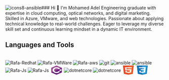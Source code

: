 ![icons8-ansible](https://github.com/user-attachments/assets/18ee72b9-5086-4c5f-bf1d-39cd79425601)### Hi 👋 I'm Mohamed Adel
Engineering graduate with expertise in cloud computing, optical networks, and digital marketing. Skilled in Azure, VMware, and web technologies. Passionate about applying technical knowledge to real-world challenges. Eager to leverage my diverse skill set and continuous learning mindset in a dynamic IT environment.
 
<!--
**OfficialMoAdel/OfficialMoAdel** is a ✨ _special_ ✨ repository because its `README.md` (this file) appears on your GitHub profile.
- 🔭 I’m currently working on ...
- 🌱 I’m currently learning ...
- 👯 I’m looking to collaborate on ...
- 🤔 I’m looking for help with ...
- 💬 Ask me about ...
- 📫 How to reach me: ...
- 😄 Pronouns: ...
- ⚡ Fun fact: ...
-->


## Languages and Tools
<div style="display: inline_block"><br>
<img align="center" alt="Rafa-Redhat" height="30" width="40" src="https://github.com/OfficialMoAdel/OfficialMoAdel/assets/61437026/428831fd-26ca-4623-8226-4eb086476694">
 <img align="center" alt="Rafa-VMWare" height="30" width="40" src="https://github.com/OfficialMoAdel/RapidRide-app/assets/61437026/fe299a9f-7df9-4dd7-92e3-dce5282cf12e">
 <img align="center" alt="Rafa-aws" height="30" width="40" src="https://github.com/OfficialMoAdel/OfficialMoAdel/assets/61437026/e56c8d9d-20f6-4e4f-a23f-8acbd15951fb">
  <img align="center" alt="git" height="30" width="40" src="https://cdn.jsdelivr.net/gh/devicons/devicon/icons/git/git-original.svg">
 <img align="center" alt="ansible" height="30" width="40" src="https://github.com/homarr-labs/dashboard-icons/blob/main/svg/github.svg">
 <img align="center" alt="ansible" height="30" width="40" src="https://github.com/homarr-labs/dashboard-icons/blob/main/svg/ansible.svg">
 
 
 <img align="center" alt="Rafa-Js" height="30" width="40" src="https://cdn.jsdelivr.net/gh/devicons/devicon/icons/dart/dart-original.svg">
 <img align="center" alt="Rafa-Js" height="30" width="40" src="https://cdn.jsdelivr.net/gh/devicons/devicon/icons/flutter/flutter-original.svg">

          
  
 <img align="center" alt="Rafa-Csharp" height="30" width="40" src="https://raw.githubusercontent.com/devicons/devicon/master/icons/csharp/csharp-original.svg">
  <img align="center" alt="dotnetcore" height="30" width="40" src="https://cdn.jsdelivr.net/gh/devicons/devicon/icons/dotnetcore/dotnetcore-original.svg">
 <img align="center" alt="dotnetcore" height="30" width="40" src="https://cdn.jsdelivr.net/gh/devicons/devicon/icons/wordpress/wordpress-original.svg">

  <img align="center" alt="Rafa-HTML" height="30" width="40" src="https://raw.githubusercontent.com/devicons/devicon/master/icons/html5/html5-original.svg">
  <img align="center" alt="Rafa-CSS" height="30" width="40" src="https://raw.githubusercontent.com/devicons/devicon/master/icons/css3/css3-original.svg">

 

  
</div>
